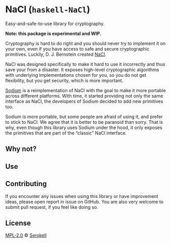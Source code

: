 # NaCl (`haskell-NaCl`)

Easy-and-safe-to-use library for cryptography.

**Note: this package is experimental and WIP.**

Cryptography is hard to do right and you should never try to implement it
on your own, even if you have access to safe and secure cryptographic
primitives. Luckily, D. J. Bernstein created [NaCl].

NaCl was designed specifically to make it hard to use it incorrectly and
thus save your from a disaster. It exposes high-level cryptographic
algorithms with underlying implementations chosen for you, so you do not
get flexibility, but you get security, which is more important.

[Sodium] is a reimplementation of NaCl with the goal to make it more
portable across different platforms. With time, it started providing
not only the same interface as NaCl, the developers of Sodium decided
to add new primitives too.

Sodium is more portable, but some people are afraid of using it,
and prefer to stick to NaCl. We agree that it is better to be
paranoid than sorry. That is why, even though this library uses
Sodium under the hood, it only exposes the primitives that
are part of the “classic” NaCl interface.

[NaCl]: https://nacl.cr.yp.to/
[Sodium]: https://libsodium.org


## Why not?


## Use


## Contributing

If you encounter any issues when using this library or have improvement ideas,
please open report in issue on GitHub. You are also very welcome to submit
pull request, if you feel like doing so.


## License

[MPL-2.0] © [Serokell]

[MPL-2.0]: https://spdx.org/licenses/MPL-2.0.html
[Serokell]: https://serokell.io/

